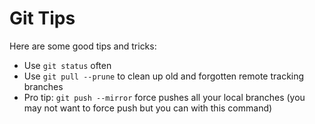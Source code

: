 # Git Tips

Here are some good tips and tricks:

- Use `git status` often
- Use `git pull --prune`  to clean up old and forgotten remote tracking branches
- Pro tip: `git push --mirror` force pushes all your local branches (you may not want to force push but you can with this command)
